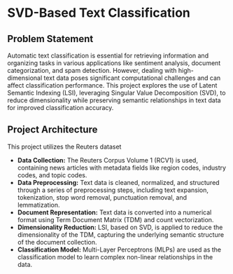 # SVD-Based Text Classification

## Problem Statement
Automatic text classification is essential for retrieving information and organizing tasks in various applications like sentiment analysis, document categorization, and spam detection. However, dealing with high-dimensional text data poses significant computational challenges and can affect classification performance. This project explores the use of Latent Semantic Indexing (LSI), leveraging Singular Value Decomposition (SVD), to reduce dimensionality while preserving semantic relationships in text data for improved classification accuracy.

## Project Architecture
This project utilizes the Reuters dataset 
- **Data Collection:** The Reuters Corpus Volume 1 (RCV1) is used, containing news articles with metadata fields like region codes, industry codes, and topic codes.
- **Data Preprocessing:** Text data is cleaned, normalized, and structured through a series of preprocessing steps, including text expansion, tokenization, stop word removal, punctuation removal, and lemmatization.
- **Document Representation:** Text data is converted into a numerical format using Term Document Matrix (TDM) and count vectorization.
- **Dimensionality Reduction:** LSI, based on SVD, is applied to reduce the dimensionality of the TDM, capturing the underlying semantic structure of the document collection.
- **Classification Model:** Multi-Layer Perceptrons (MLPs) are used as the classification model to learn complex non-linear relationships in the data.
